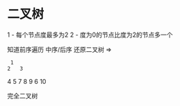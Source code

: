 # 二叉树
1 - 每个节点度最多为2
2 - 度为0的节点比度为2的节点多一个

知道前序遍历 中序/后序 还原二叉树 => 


     1
    2   3
4     5   7
        8
  9  6
    10   



完全二叉树